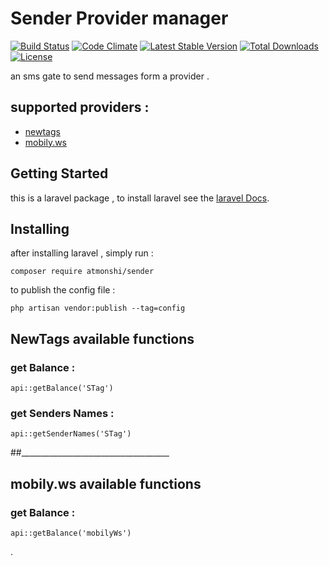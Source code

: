 # Sender Provider manager
[![Build Status](https://travis-ci.org/atmonshi/sender.svg?branch=master)](https://travis-ci.org/atmonshi/sender)
[![Code Climate](https://codeclimate.com/github/atmonshi/sender/badges/gpa.svg)](https://codeclimate.com/github/atmonshi/sender)
[![Latest Stable Version](https://poser.pugx.org/atmonshi/sender/v/stable?format=flat)](https://packagist.org/packages/atmonshi/sender)
[![Total Downloads](https://poser.pugx.org/atmonshi/sender/downloads?format=flat)](https://packagist.org/packages/atmonshi/sender)
[![License](https://poser.pugx.org/atmonshi/sender/license?format=flat)](https://packagist.org/packages/atmonshi/sender)


an sms gate to send messages form a provider .

## supported providers :
* [newtags](http://www.newtags.com.sa.com/)
* [mobily.ws](https://mobily.ws/)


## Getting Started

this is a laravel package , to install laravel see the [laravel Docs](https://laravel.com/docs/master/).


## Installing

after installing laravel , simply run :

```
composer require atmonshi/sender
```

to publish the config file :

```
php artisan vendor:publish --tag=config
```


## NewTags available functions

### get Balance :

```
api::getBalance('STag')
```

### get Senders Names :

```
api::getSenderNames('STag')
```

##_____________________________________

## mobily.ws available functions

### get Balance :

```
api::getBalance('mobilyWs')
```




.
